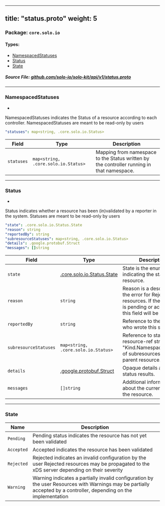 
---
title: "status.proto"
weight: 5
---

<!-- Code generated by solo-kit. DO NOT EDIT. -->


### Package: `core.solo.io` 
#### Types:


- [NamespacedStatuses](#namespacedstatuses)
- [Status](#status)
- [State](#state)
  



##### Source File: [github.com/solo-io/solo-kit/api/v1/status.proto](https://github.com/solo-io/solo-kit/blob/master/api/v1/status.proto)





---
### NamespacedStatuses

 
*
NamespacedStatuses indicates the Status of a resource according to each controller.
NamespacedStatuses are meant to be read-only by users

```yaml
"statuses": map<string, .core.solo.io.Status>

```

| Field | Type | Description |
| ----- | ---- | ----------- | 
| `statuses` | `map<string, .core.solo.io.Status>` | Mapping from namespace to the Status written by the controller running in that namespace. |




---
### Status

 
*
Status indicates whether a resource has been (in)validated by a reporter in the system.
Statuses are meant to be read-only by users

```yaml
"state": .core.solo.io.Status.State
"reason": string
"reportedBy": string
"subresourceStatuses": map<string, .core.solo.io.Status>
"details": .google.protobuf.Struct
"messages": []string

```

| Field | Type | Description |
| ----- | ---- | ----------- | 
| `state` | [.core.solo.io.Status.State](../status.proto.sk/#state) | State is the enum indicating the state of the resource. |
| `reason` | `string` | Reason is a description of the error for Rejected resources. If the resource is pending or accepted, this field will be empty. |
| `reportedBy` | `string` | Reference to the reporter who wrote this status. |
| `subresourceStatuses` | `map<string, .core.solo.io.Status>` | Reference to statuses (by resource-ref string: "Kind.Namespace.Name") of subresources of the parent resource. |
| `details` | [.google.protobuf.Struct](https://developers.google.com/protocol-buffers/docs/reference/csharp/class/google/protobuf/well-known-types/struct) | Opaque details about status results. |
| `messages` | `[]string` | Additional information about the current state of the resource. |




---
### State



| Name | Description |
| ----- | ----------- | 
| `Pending` | Pending status indicates the resource has not yet been validated |
| `Accepted` | Accepted indicates the resource has been validated |
| `Rejected` | Rejected indicates an invalid configuration by the user Rejected resources may be propagated to the xDS server depending on their severity |
| `Warning` | Warning indicates a partially invalid configuration by the user Resources with Warnings may be partially accepted by a controller, depending on the implementation |





<!-- Start of HubSpot Embed Code -->
<script type="text/javascript" id="hs-script-loader" async defer src="//js.hs-scripts.com/5130874.js"></script>
<!-- End of HubSpot Embed Code -->
